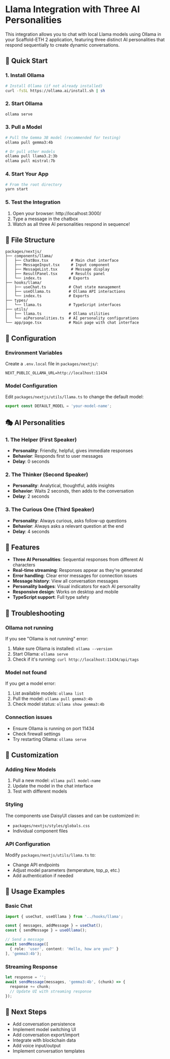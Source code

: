 # Llama Integration with Three AI Personalities

This integration allows you to chat with local Llama models using Ollama in your Scaffold-ETH 2 application, featuring three distinct AI personalities that respond sequentially to create dynamic conversations.

## 🚀 Quick Start

### 1. Install Ollama
```bash
# Install Ollama (if not already installed)
curl -fsSL https://ollama.ai/install.sh | sh
```

### 2. Start Ollama
```bash
ollama serve
```

### 3. Pull a Model
```bash
# Pull the Gemma 3B model (recommended for testing)
ollama pull gemma3:4b

# Or pull other models
ollama pull llama3.2:3b
ollama pull mistral:7b
```

### 4. Start Your App
```bash
# From the root directory
yarn start
```

### 5. Test the Integration
1. Open your browser: http://localhost:3000/
2. Type a message in the chatbox
3. Watch as all three AI personalities respond in sequence!

## 📁 File Structure

```
packages/nextjs/
├── components/llama/
│   ├── ChatBox.tsx          # Main chat interface
│   ├── MessageInput.tsx     # Input component
│   ├── MessageList.tsx      # Message display
│   ├── ResultPanel.tsx      # Results panel
│   └── index.ts            # Exports
├── hooks/llama/
│   ├── useChat.ts          # Chat state management
│   ├── useOllama.ts        # Ollama API interactions
│   └── index.ts            # Exports
├── types/
│   └── llama.ts            # TypeScript interfaces
├── utils/
│   ├── llama.ts            # Ollama utilities
│   └── aiPersonalities.ts  # AI personality configurations
└── app/page.tsx            # Main page with chat interface
```

## 🔧 Configuration

### Environment Variables
Create a `.env.local` file in `packages/nextjs/`:
```env
NEXT_PUBLIC_OLLAMA_URL=http://localhost:11434
```

### Model Configuration
Edit `packages/nextjs/utils/llama.ts` to change the default model:
```typescript
export const DEFAULT_MODEL = 'your-model-name';
```

## 🎭 AI Personalities

### 1. **The Helper** (First Speaker)
- **Personality**: Friendly, helpful, gives immediate responses
- **Behavior**: Responds first to user messages
- **Delay**: 0 seconds

### 2. **The Thinker** (Second Speaker)
- **Personality**: Analytical, thoughtful, adds insights
- **Behavior**: Waits 2 seconds, then adds to the conversation
- **Delay**: 2 seconds

### 3. **The Curious One** (Third Speaker)
- **Personality**: Always curious, asks follow-up questions
- **Behavior**: Always asks a relevant question at the end
- **Delay**: 4 seconds

## 🎯 Features

- **Three AI Personalities**: Sequential responses from different AI characters
- **Real-time streaming**: Responses appear as they're generated
- **Error handling**: Clear error messages for connection issues
- **Message history**: View all conversation messages
- **Personality badges**: Visual indicators for each AI personality
- **Responsive design**: Works on desktop and mobile
- **TypeScript support**: Full type safety

## 🐛 Troubleshooting

### Ollama not running
If you see "Ollama is not running" error:
1. Make sure Ollama is installed: `ollama --version`
2. Start Ollama: `ollama serve`
3. Check if it's running: `curl http://localhost:11434/api/tags`

### Model not found
If you get a model error:
1. List available models: `ollama list`
2. Pull the model: `ollama pull gemma3:4b`
3. Check model status: `ollama show gemma3:4b`

### Connection issues
- Ensure Ollama is running on port 11434
- Check firewall settings
- Try restarting Ollama: `ollama serve`

## 🔄 Customization

### Adding New Models
1. Pull a new model: `ollama pull model-name`
2. Update the model in the chat interface
3. Test with different models

### Styling
The components use DaisyUI classes and can be customized in:
- `packages/nextjs/styles/globals.css`
- Individual component files

### API Configuration
Modify `packages/nextjs/utils/llama.ts` to:
- Change API endpoints
- Adjust model parameters (temperature, top_p, etc.)
- Add authentication if needed

## 📝 Usage Examples

### Basic Chat
```typescript
import { useChat, useOllama } from '../hooks/llama';

const { messages, addMessage } = useChat();
const { sendMessage } = useOllama();

// Send a message
await sendMessage([
  { role: 'user', content: 'Hello, how are you?' }
], 'gemma3:4b');
```

### Streaming Response
```typescript
let response = '';
await sendMessage(messages, 'gemma3:4b', (chunk) => {
  response += chunk;
  // Update UI with streaming response
});
```

## 🚀 Next Steps

- Add conversation persistence
- Implement model switching UI
- Add conversation export/import
- Integrate with blockchain data
- Add voice input/output
- Implement conversation templates 